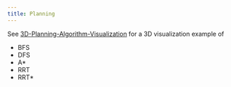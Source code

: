 ```yaml
---
title: Planning
---
```


See [3D-Planning-Algorithm-Visualization](https://github.com/HuakunShen/3D-Planning-Algorithm-Visualization) for a 3D visualization example of

- BFS
- DFS
- A\*
- RRT
- RRT\*
